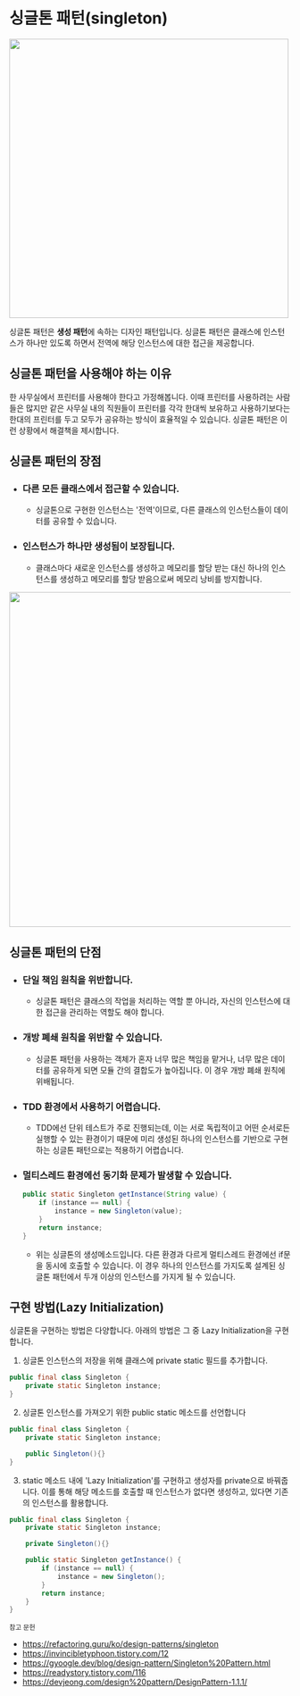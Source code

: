 # 싱글톤 패턴(singleton)

<img src="https://i.imgur.com/8a6sTqK.png" width=500>

싱글톤 패턴은 **생성 패턴**에 속하는 디자인 패턴입니다. 싱글톤 패턴은 클래스에 인스턴스가 하나만 있도록 하면서 전역에 해당 인스턴스에 대한 접근을 제공합니다.

## 싱글톤 패턴을 사용해야 하는 이유

한 사무실에서 프린터를 사용해야 한다고 가정해봅니다. 이때 프린터를 사용하려는 사람들은 많지만 같은 사무실 내의 직원들이 프린터를 각각 한대씩 보유하고 사용하기보다는 한대의 프린터를 두고 모두가 공유하는 방식이 효율적일 수 있습니다. 싱글톤 패턴은 이런 상황에서 해결책을 제시합니다.

## 싱글톤 패턴의 장점

- ### 다른 모든 클래스에서 접근할 수 있습니다.

    - 싱글톤으로 구현한 인스턴스는 '전역'이므로, 다른 클래스의 인스턴스들이 데이터를 공유할 수 있습니다.

- ### 인스턴스가 하나만 생성됨이 보장됩니다.

    - 클래스마다 새로운 인스턴스를 생성하고 메모리를 할당 받는 대신 하나의 인스턴스를 생성하고 메모리를 할당 받음으로써 메모리 낭비를 방지합니다.

<img src="https://i.imgur.com/tgrTboc.png" width="600">

## 싱글톤 패턴의 단점

- ### 단일 책임 원칙을 위반합니다.

    - 싱글톤 패턴은 클래스의 작업을 처리하는 역할 뿐 아니라, 자신의 인스턴스에 대한 접근을 관리하는 역할도 해야 합니다.

- ### 개방 폐쇄 원칙을 위반할 수 있습니다.

    - 싱글톤 패턴을 사용하는 객체가 혼자 너무 많은 책임을 맡거나, 너무 많은 데이터를 공유하게 되면 모듈 간의 결합도가 높아집니다. 이 경우 개방 폐쇄 원칙에 위배됩니다.

- ### TDD 환경에서 사용하기 어렵습니다.

    - TDD에선 단위 테스트가 주로 진행되는데, 이는 서로 독립적이고 어떤 순서로든 실행할 수 있는 환경이기 때문에 미리 생성된 하나의 인스턴스를 기반으로 구현하는 싱글톤 패턴으로는 적용하기 어렵습니다.

- ### 멀티스레드 환경에선 동기화 문제가 발생할 수 있습니다.
    ```java
    public static Singleton getInstance(String value) {
        if (instance == null) {
            instance = new Singleton(value);
        }
        return instance;
    }
    ```
    - 위는 싱글톤의 생성메소드입니다. 다른 환경과 다르게 멀티스레드 환경에선 if문을 동시에 호출할 수 있습니다. 이 경우 하나의 인스턴스를 가지도록 설계된 싱글톤 패턴에서 두개 이상의 인스턴스를 가지게 될 수 있습니다.

## 구현 방법(Lazy Initialization)

싱글톤을 구현하는 방법은 다양합니다. 아래의 방법은 그 중 Lazy Initialization을 구현합니다.

1. 싱글톤 인스턴스의 저장을 위해 클래스에 private static 필드를 추가합니다.
```java
public final class Singleton {
    private static Singleton instance;
}
```
2. 싱글톤 인스턴스를 가져오기 위한 public static 메소드를 선언합니다
```java
public final class Singleton {
    private static Singleton instance;

    public Singleton(){}
}
```
3. static 메소드 내에 'Lazy Initialization'를 구현하고 생성자를 private으로 바꿔줍니다. 이를 통해 해당 메소드를 호출할 때 인스턴스가 없다면 생성하고, 있다면 기존의 인스턴스를 활용합니다.
```java
public final class Singleton {
    private static Singleton instance;

    private Singleton(){}

    public static Singleton getInstance() {
        if (instance == null) {
            instance = new Singleton();
        }
        return instance;
    }
}
```

<sub>참고 문헌
- https://refactoring.guru/ko/design-patterns/singleton
- https://invincibletyphoon.tistory.com/12
- https://gyoogle.dev/blog/design-pattern/Singleton%20Pattern.html
- https://readystory.tistory.com/116
- https://devjeong.com/design%20pattern/DesignPattern-1.1.1/
</sub>